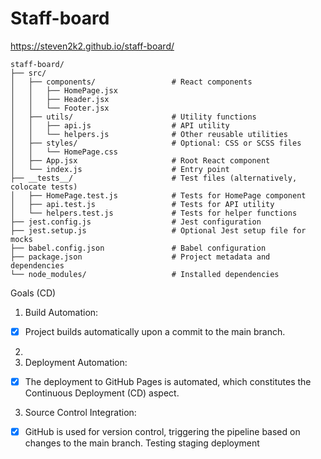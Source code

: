 # Staff-board

https://steven2k2.github.io/staff-board/


```plaintext
staff-board/
├── src/
│   ├── components/                 # React components
│   │   ├── HomePage.jsx
│   │   ├── Header.jsx
│   │   └── Footer.jsx
│   ├── utils/                      # Utility functions
│   │   ├── api.js                  # API utility
│   │   └── helpers.js              # Other reusable utilities
│   ├── styles/                     # Optional: CSS or SCSS files
│   │   └── HomePage.css
│   ├── App.jsx                     # Root React component
│   └── index.js                    # Entry point
├── __tests__/                      # Test files (alternatively, colocate tests)
│   ├── HomePage.test.js            # Tests for HomePage component
│   ├── api.test.js                 # Tests for API utility
│   └── helpers.test.js             # Tests for helper functions
├── jest.config.js                  # Jest configuration
├── jest.setup.js                   # Optional Jest setup file for mocks
├── babel.config.json               # Babel configuration
├── package.json                    # Project metadata and dependencies
└── node_modules/                   # Installed dependencies

```

Goals (CD)

1. Build Automation:
- [X] Project builds automatically upon a commit to the main branch.
2. 
3. Deployment Automation:
- [X] The deployment to GitHub Pages is automated, which constitutes the Continuous Deployment (CD) aspect.

3. Source Control Integration:
- [X] GitHub is used for version control, triggering the pipeline based on changes to the main branch.
Testing staging deployment
